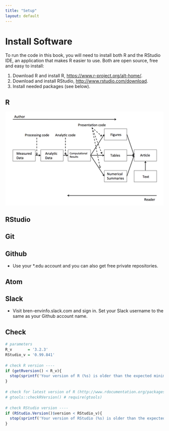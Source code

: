 ```yaml
---
title: "Setup"
layout: default
---
```


# Install Software

To run the code in this book, you will need to install both R and the RStudio IDE, an application that makes R easier to use. Both are open source, free and easy to install:

1. Download R and install R, <https://www.r-project.org/alt-home/>.
1. Download and install RStudio, <http://www.rstudio.com/download>.
1. Install needed packages (see below).

## R

![Rmarkdown can be used throughout the life cycle of your data to weave rendered code and documentation into a variety of formats, from portable static documents and to dynamic online applications. Figure source: [Reproducible Research - Johns Hopkins University | Coursera](https://www.coursera.org/course/repdata)](img/Peng2015_ReproResearch.png)


## RStudio

## Git

## Github

- Use your *.edu account and you can also get free private repositories. 

## Atom

## Slack

- Visit bren-envinfo.slack.com and sign in. Set your Slack username to the same as your Github account name.

## Check

```r
# parameters
R_v       = '3.2.3'
RStudio_v = '0.99.841'

# check R version ----
if (getRversion() < R_v){
  stop(sprintf('Your version of R (%s) is older than the expected minimum R version (%s). Please close R/RStudio and install the latest version of R from http://cran.r-project.org.', getRversion(), R_v))
}

# check for latest version of R (http://www.rdocumentation.org/packages/gtools/functions/checkRVersion)
# gtools::checkRVersion() # require(gtools)

# check RStudio version ----
if (RStudio.Version()$version < RStudio_v){
  stop(sprintf('Your version of RStudio (%s) is older than the expected minimum RStudio version (%s). Please close R/RStudio and install the latest version of RStudio from https://www.rstudio.com/products/rstudio/download/.', RStudio.Version()$version, RStudio_v))
}
```
